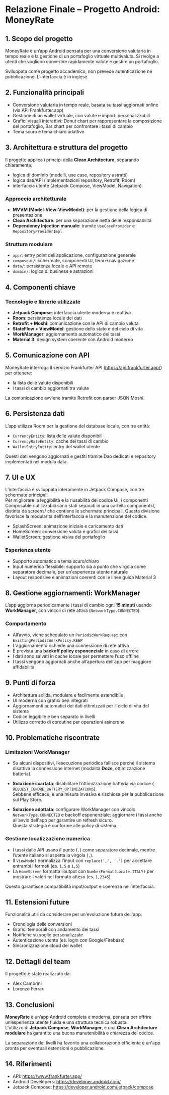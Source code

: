 # Relazione Finale – Progetto Android: MoneyRate

## 1. Scopo del progetto

MoneyRate è un’app Android pensata per una conversione valutaria in tempo reale e la gestione di un
portafoglio virtuale multivaluta.
Si rivolge a utenti che vogliono convertire rapidamente valute e gestire un portafoglio.

Sviluppata come progetto accademico, non prevede autenticazione né pubblicazione. L’interfaccia è in
inglese.

## 2. Funzionalità principali

- Conversione valutaria in tempo reale, basata su tassi aggiornati online (via API Frankfurter.app)
- Gestione di un wallet virtuale, con valute e importi personalizzabili
- Grafici visuali interattivi: Donut chart per rappresentare la composizione del portafoglio, Bar
  chart per confrontare i tassi di cambio
- Tema scuro e tema chiaro adattivo

## 3. Architettura e struttura del progetto

Il progetto applica i principi della **Clean Architecture**, separando chiaramente:

- logica di dominio (modelli, use case, repository astratti)
- logica dati/API (implementazioni repository, Retrofit, Room)
- interfaccia utente (Jetpack Compose, ViewModel, Navigation)

### Approccio architetturale

- **MVVM (Model-View-ViewModel)**: per la gestione della logica di presentazione
- **Clean Architecture**: per una separazione netta delle responsabilità
- **Dependency Injection manuale**: tramite `UseCaseProvider` e `RepositoryProviderImpl`

### Struttura modulare

- `app/`: entry point dell’applicazione, configurazione generale
- `composeui/`: schermate, componenti UI, temi e navigazione
- `data/`: persistenza locale e API remote
- `domain/`: logica di business e astrazioni

## 4. Componenti chiave

### Tecnologie e librerie utilizzate

- **Jetpack Compose**: interfaccia utente moderna e reattiva
- **Room**: persistenza locale dei dati
- **Retrofit + Moshi**: comunicazione con le API di cambio valuta
- **StateFlow + ViewModel**: gestione dello stato e del ciclo di vita
- **WorkManager**: aggiornamento automatico dei tassi
- **Material 3**: design system coerente con Android moderno

## 5. Comunicazione con API

MoneyRate interroga il servizio Frankfurter API (https://api.frankfurter.app/) per ottenere:

- la lista delle valute disponibili
- i tassi di cambio aggiornati tra valute

La comunicazione avviene tramite Retrofit con parser JSON Moshi.

## 6. Persistenza dati

L’app utilizza Room per la gestione del database locale, con tre entità:

- `CurrencyEntity`: lista delle valute disponibili
- `CurrencyRateEntity`: cache dei tassi di cambio
- `WalletEntryEntity`: entry del wallet utente

Questi dati vengono aggiornati e gestiti tramite Dao dedicati e repository implementati nel modulo
data.

## 7. UI e UX

L’interfaccia è sviluppata interamente in Jetpack Compose, con tre schermate principali.  
Per migliorare la leggibilità e la riusabilità del codice UI, i componenti Composable riutilizzabili
sono stati separati in una cartella components/, distinta da screens/ che contiene le schermate
principali. Questa divisione favorisce la modularità dell’interfaccia e la manutenzione del codice.

- SplashScreen: animazione iniziale e caricamento dati
- HomeScreen: conversione valuta e grafici dei tassi
- WalletScreen: gestione visiva del portafoglio

### Esperienza utente

- Supporto automatico a tema scuro/chiaro
- Input numerico flessibile: supporto sia a punto che virgola come separatore decimale, per
  un'esperienza utente naturale
- Layout responsive e animazioni coerenti con le linee guida Material 3

## 8. Gestione aggiornamenti: WorkManager

L’app aggiorna periodicamente i tassi di cambio ogni **15 minuti** usando **WorkManager**, con
vincoli di rete attiva (`NetworkType.CONNECTED`).

### Comportamento

- All’avvio, viene schedulato un `PeriodicWorkRequest` con `ExistingPeriodicWorkPolicy.KEEP`
- L’aggiornamento richiede una connessione di rete attiva
- È prevista una **backoff policy esponenziale** in caso di errore
- I dati sono salvati in cache locale per permettere l’uso offline
- I tassi vengono aggiornati anche all’apertura dell’app per maggiore affidabilità

## 9. Punti di forza

- Architettura solida, modulare e facilmente estendibile
- UI moderna con grafici ben integrati
- Aggiornamenti automatici dei dati ottimizzati per il ciclo di vita del sistema
- Codice leggibile e ben separato in livelli
- Utilizzo corretto di coroutine per operazioni asincrone

## 10. Problematiche riscontrate

### Limitazioni WorkManager

- Su alcuni dispositivi, l’esecuzione periodica fallisce perché il sistema disattiva la connessione
  internet (modalità **Doze**, ottimizzazione batteria).

- **Soluzione scartata**: disabilitare l’ottimizzazione batteria via codice (
  `REQUEST_IGNORE_BATTERY_OPTIMIZATIONS`).  
  Sebbene efficace, è una misura invasiva e rischiosa per la pubblicazione sul Play Store.

- **Soluzione adottata**: configurare WorkManager con vincolo `NetworkType.CONNECTED` e backoff
  esponenziale; aggiornare i tassi anche all’avvio dell'app per garantire un refresh sicuro.  
  Questa strategia è conforme alle policy di sistema.

### Gestione localizzazione numerica

- I tassi dalle API usano il punto (`.`) come separatore decimale, mentre l’utente italiano si
  aspetta la virgola (`,`).
- Il `ViewModel` normalizza l’input con `replace(',', '.')` per accettare entrambi i formati (es.
  `1.5` e `1,5`)
- La `HomeScreen` formatta l’output con `NumberFormat(Locale.ITALY)` per mostrare i valori nel
  formato atteso (es. `1,2345`)

Questo garantisce compatibilità input/output e coerenza nell’interfaccia.

## 11. Estensioni future

Funzionalità utili da considerare per un'evoluzione futura dell'app:

- Cronologia delle conversioni
- Grafici temporali con andamento dei tassi
- Notifiche su soglie personalizzate
- Autenticazione utente (es. login con Google/Firebase)
- Sincronizzazione cloud del wallet

## 12. Dettagli del team

Il progetto è stato realizzato da:

- Alex Cambrini
- Lorenzo Ferrari

## 13. Conclusioni

**MoneyRate** è un’app Android completa e moderna, pensata per offrire un’esperienza utente fluida e
una struttura tecnica robusta.  
L'utilizzo di **Jetpack Compose**, **WorkManager**, e una **Clean Architecture modulare** ha
garantito una buona manutenibilità e chiarezza del codice.

La separazione dei livelli ha favorito una collaborazione efficiente e un'app pronta per eventuali
estensioni o pubblicazione.

## 14. Riferimenti

- API: https://www.frankfurter.app/
- Android Developers: https://developer.android.com/
- Jetpack Compose: https://developer.android.com/jetpack/compose  
